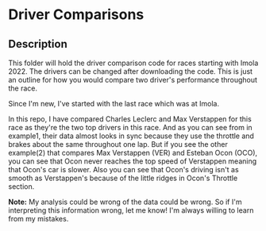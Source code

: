# Driver Comparisons

## Description

This folder will hold the driver comparison code for races starting with Imola 2022. The drivers can be changed after downloading the code. This is just an outline for how you would compare two driver's performance throughout the race. 

Since I'm new, I've started with the last race which was at Imola. 

In this repo, I have compared Charles Leclerc and Max Verstappen for this race as they're the two top drivers in this race. And as you can see from in example1, their data almost looks in sync because they use the throttle and brakes about the same throughout one lap. But if you see the other example(2) that compares Max Verstappen (VER) and Esteban Ocon (OCO), you can see that Ocon never reaches the top speed of Verstappen meaning that Ocon's car is slower. Also you can see that Ocon's driving isn't as smooth as Verstappen's because of the little ridges in Ocon's Throttle section.

**Note:** My analysis could be wrong of the data could be wrong. So if I'm interpreting this information wrong, let me know! I'm always willing to learn from my mistakes.

